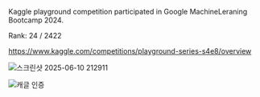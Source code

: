 Kaggle playground competition participated in Google MachineLeraning Bootcamp 2024.

Rank: 24 / 2422

https://www.kaggle.com/competitions/playground-series-s4e8/overview

![스크린샷 2025-06-10 212911](https://github.com/user-attachments/assets/04060038-daa2-4437-acc8-2dc47f283296)


![캐글 인증](https://github.com/user-attachments/assets/a9e77bee-5dcf-4478-ad15-42a973597407)
